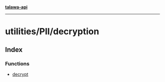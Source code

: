 [**talawa-api**](../../../README.md)

***

# utilities/PII/decryption

## Index

### Functions

- [decrypt](functions/decrypt.md)
